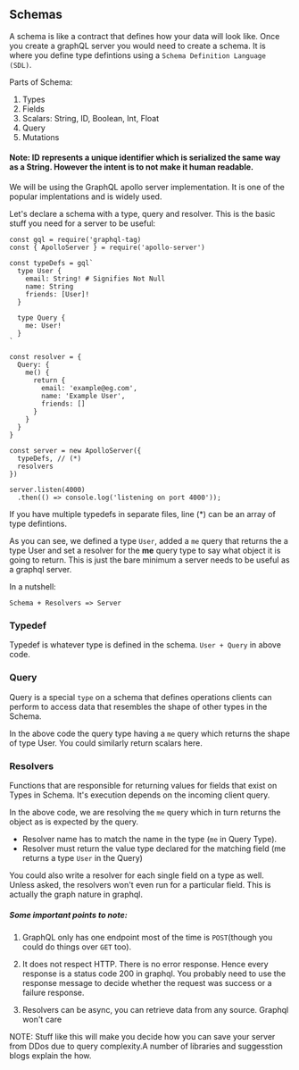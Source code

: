## Schemas

A schema is like a contract that defines how your data will look like. Once you create a graphQL server you would need to create a schema. It is where you define type defintions using a `Schema Definition Language (SDL)`. 

Parts of Schema:

1. Types
2. Fields
3. Scalars: String, ID, Boolean, Int, Float
4. Query
5. Mutations

#### Note: ID represents a unique identifier which is serialized the same way as a String. However the intent is to not make it human readable.

We will be using the GraphQL apollo server implementation. It is one of the popular implentations and is widely used.

Let's declare a schema with a type, query and resolver. This is the basic stuff you need for a server to be useful:

```
const gql = require('graphql-tag)
const { ApolloServer } = require('apollo-server')

const typeDefs = gql`
  type User {
    email: String! # Signifies Not Null
    name: String
    friends: [User]! 
  }

  type Query {
    me: User!
  }
`

const resolver = {
  Query: {
    me() {
      return {
        email: 'example@eg.com',
        name: 'Example User',
        friends: []
      }
    }
  }
}

const server = new ApolloServer({
  typeDefs, // (*)
  resolvers
})

server.listen(4000)
  .then(() => console.log('listening on port 4000'));
```

If you have multiple typedefs in separate files, line (*) can be an array of type defintions.

As you can see, we defined a type `User`, added a `me` query that returns the a type User and set a resolver for the **me** query type to say what object it is going to return. This is just the bare minimum a server needs to be useful as a graphql server.

In a nutshell: 

```
Schema + Resolvers => Server
```

### Typedef

Typedef is whatever type is defined in the schema. `User + Query` in above code. 

### Query

Query is a special `type` on a schema that defines operations clients can perform to access data that resembles the shape of other types in the Schema.

In the above code the query type having a `me` query which returns the shape of type User. You could similarly return scalars here.

### Resolvers

Functions that are responsible for returning values for fields that exist on Types in Schema. It's execution depends on the incoming client query.

In the above code, we are resolving the `me` query which in turn returns the object as is expected by the query. 

- Resolver name has to match the name in the type (`me` in Query Type).
- Resolver must return the value type declared for the matching field (me returns a type `User` in the Query)

You could also write a resolver for each single field on a type as well. Unless asked, the resolvers won't even run for a particular field. This is actually the graph nature in graphql.

##### Some important points to note:

1. GraphQL only has one endpoint most of the time is `POST`(though you could do things over `GET` too).

2. It does not respect HTTP. There is no error response. Hence every response is a status code 200 in graphql. You probably need to use the response message to decide whether the request was success or a failure response.

3. Resolvers can be async, you can retrieve data from any source. Graphql won't care 

NOTE: Stuff like this will make you decide how you can save your server from DDos due to query complexity.A number of libraries and suggesstion blogs explain the how.